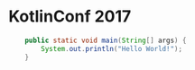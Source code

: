 # KotlinConf 2017

``` Java
    public static void main(String[] args) {
        System.out.println("Hello World!");
    }
```